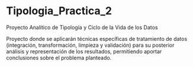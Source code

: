 # Tipologia_Practica_2

Proyecto Analítico de Tipología y Ciclo de la Vida de los Datos

Proyecto donde se aplicarán técnicas específicas de tratamiento de datos (integración, transformación, limpieza y validación) para su posterior análisis y representación de los resultados, permitiendo aportar conclusiones sobre el problema planteado.
